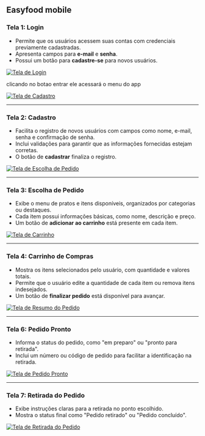 Easyfood mobile
---

### Tela 1: **Login**  
- Permite que os usuários acessem suas contas com credenciais previamente cadastradas.  
- Apresenta campos para **e-mail** e **senha**.  
- Possui um botão para **cadastre-se** para novos usuários.

[![Tela de Login](https://github.com/user-attachments/assets/c48fd309-5d60-4a32-a40d-c0b1900b21be)](https://github.com/user-attachments/assets/c48fd309-5d60-4a32-a40d-c0b1900b21be)

clicando no botao entrar ele acessará o menu do app

[![Tela de Cadastro](https://github.com/user-attachments/assets/49e21b81-68be-484f-bbbe-e9a8da0121ce)](https://github.com/user-attachments/assets/49e21b81-68be-484f-bbbe-e9a8da0121ce)

---

### Tela 2: **Cadastro**  
- Facilita o registro de novos usuários com campos como nome, e-mail, senha e confirmação de senha.  
- Inclui validações para garantir que as informações fornecidas estejam corretas.  
- O botão de **cadastrar** finaliza o registro.

[![Tela de Escolha de Pedido](https://github.com/user-attachments/assets/a7b41375-6a33-4178-872f-d8c84810c814)](https://github.com/user-attachments/assets/a7b41375-6a33-4178-872f-d8c84810c814)

---

### Tela 3: **Escolha de Pedido**  
- Exibe o menu de pratos e itens disponíveis, organizados por categorias ou destaques.  
- Cada item possui informações básicas, como nome, descrição e preço.  
- Um botão de **adicionar ao carrinho** está presente em cada item.
  
[![Tela de Carrinho](https://github.com/user-attachments/assets/8e841233-26e4-4199-b21f-d17dfe767668)](https://github.com/user-attachments/assets/8e841233-26e4-4199-b21f-d17dfe767668)

---

### Tela 4: **Carrinho de Compras**  
- Mostra os itens selecionados pelo usuário, com quantidade e valores totais.  
- Permite que o usuário edite a quantidade de cada item ou remova itens indesejados.  
- Um botão de **finalizar pedido** está disponível para avançar.  

[![Tela de Resumo do Pedido](https://github.com/user-attachments/assets/bc6db975-3c1f-403e-9976-98c9a9cecc18)](https://github.com/user-attachments/assets/bc6db975-3c1f-403e-9976-98c9a9cecc18)

---

### Tela 6: **Pedido Pronto**  
- Informa o status do pedido, como "em preparo" ou "pronto para retirada".  
- Inclui um número ou código de pedido para facilitar a identificação na retirada.
  
[![Tela de Pedido Pronto](https://github.com/user-attachments/assets/879cd27d-cd48-48ff-bdc3-1fecbaf38b0d)](https://github.com/user-attachments/assets/879cd27d-cd48-48ff-bdc3-1fecbaf38b0d)

---

### Tela 7: **Retirada do Pedido**  
- Exibe instruções claras para a retirada no ponto escolhido.  
- Mostra o status final como "Pedido retirado" ou "Pedido concluído".  
 
[![Tela de Retirada do Pedido](https://github.com/user-attachments/assets/3e0d8447-9107-448b-9e4c-2da403daf0cb)](https://github.com/user-attachments/assets/3e0d8447-9107-448b-9e4c-2da403daf0cb)
